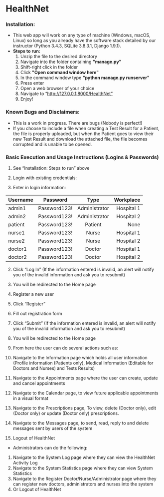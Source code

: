 # HealthNet

### Installation:  
* This web app will work on any type of machine (Windows, macOS, Linux) so long as you already have the software stack detailed by our instructor (Python 3.4.3, SQLite 3.8.3.1, Django 1.9.1).
* __Steps to run:__
	1. Unzip the file to the desired directory
	2. Navigate into the folder containing __"manage.py"__
	3. Shift-right click in the folder
	4. Click __"Open command window here"__
  5. In the command window type __"python manage.py runserver"__
	6. Press enter
	7. Open a web browser of your choice
	8. Navigate to “http://127.0.0.1:8000/HealthNet”
	9. Enjoy!

### Known Bugs and Disclaimers:
* This is a work in progress. There are bugs (Nobody is perfect!)
* If you choose to include a file when creating a Test Result for a Patient, the file is properly uploaded, but when the Patient goes to view their new Test Result and download the attached file, the file becomes corrupted and is unable to be opened.

### Basic Execution and Usage Instructions (Logins & Passwords)
1. See “Installation: Steps to run” above

2. Login with existing credentials:
 1. Enter in login information:
 
   | Username | Password | Type | Workplace |
   | ------------- |:-------------:|:-------------:| -----:|
   | admin1 | Password123! | Administrator | Hospital 1 |
   | admin2 | Password123! | Administrator | Hospital 2 |
   | patient | Password123! | Patient | None |
   | nurse1 | Password123! | Nurse | Hospital 1 |
   | nurse2 | Password123! | Nurse | Hospital 2 |
   | doctor1 | Password123! | Doctor | Hospital 1 |
   | doctor2 | Password123! | Doctor | Hospital 2 |
   
  2. Click “Log In” (If the information entered is invalid, an alert will notify you of the invalid information and ask you to resubmit)
  3. You will be redirected to the Home page

3. Register a new user
 1. Click “Register”
 2. Fill out registration form
 3. Click “Submit” (If the information entered is invalid, an alert will notify you of the invalid information and ask you to resubmit)
 4. You will be redirected to the Home page

4. From here the user can do several actions such as:
 1. Navigate to the Information page which holds all user information (Profile information (Patients only), Medical Information (Editable for Doctors and Nurses) and Tests Results)
 2. Navigate to the Appointments page where the user can create, update and cancel appointments
 3. Navigate to the Calendar page, to view future applicable appointments in a visual format
 4. Navigate to the Prescriptions page, To view, delete (Doctor only), edit (Doctor only) or update (Doctor only) prescriptions.
 5. Navigate to the Messages page, to send, read, reply to and delete messages sent by users of the system
 6. Logout of HealthNet
 
* Administrators can do the following:
 1. Navigate to the System Log page where they can view the HealthNet Activity Log
 2. Navigate to the System Statistics page where they can view System Statistics
 3. Navigate to the Register Doctor/Nurse/Administrator page where they can register new doctors, administrators and nurses into the system
 4. Or Logout of HealthNet
